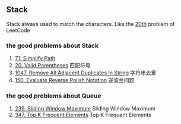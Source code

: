 ## Stack
Stack always used to match the characters. Like the [20th](https://leetcode.com/problems/valid-parentheses/description/) problem of LeetCode


### the good problems about Stack 
1. [71. Simplify Path](https://leetcode.com/problems/simplify-path/description/) 
2. [20. Valid Parentheses](https://leetcode.com/problems/valid-parentheses/description/) 匹配符号
3. [1047. Remove All Adjacent Duplicates In String](https://leetcode.com/problems/remove-all-adjacent-duplicates-in-string/description/) 字符串去重
4.  [150. Evaluate Reverse Polish Notation](https://leetcode.com/problems/evaluate-reverse-polish-notation/description/) 逆波兰问题

### the good problems about  Queue
1. [239. Sliding Window Maximum](https://leetcode.com/problems/sliding-window-maximum/description/)  Sliding Window Maximum
2. [347. Top K Frequent Elements](https://leetcode.com/problems/top-k-frequent-elements/description/) Top K Frequent Elements
